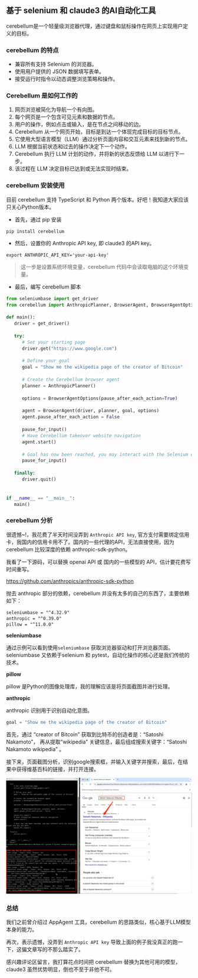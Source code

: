 ## 基于 selenium 和 claude3 的AI自动化工具

cerebellum是一个轻量级浏览器代理，通过键盘和鼠标操作在网页上实现用户定义的目标。

### cerebellum 的特点

* 兼容所有支持 Selenium 的浏览器。
* 使用用户提供的 JSON 数据填写表单。
* 接受运行时指令以动态调整浏览策略和操作。

### Cerebellum 是如何工作的

1. 网页浏览被简化为导航一个有向图。
2. 每个网页是一个包含可见元素和数据的节点。
3. 用户的操作，例如点击或输入，是在节点之间移动的边。
4. Cerebellum 从一个网页开始，目标是到达一个体现完成目标的目标节点。
5. 它使用大型语言模型（LLM）通过分析页面内容和交互元素来找到新的节点。
6. LLM 根据当前状态和过去的操作决定下一个动作。
7. Cerebellum 执行 LLM 计划的动作，并将新的状态反馈给 LLM 以进行下一步。
8. 该过程在 LLM 决定目标已达到或无法实现时结束。

### cerebellum 安装使用

目前 cerebellum 支持 TypeScript 和 Python 两个版本。好吧！我知道大家应该只关心Python版本。

* 首先，通过 pip 安装

```
pip install cerebellum
```

* 然后，设置你的 Anthropic API key, 即 claude3 的API key。

```
export ANTHROPIC_API_KEY='your-api-key'
```

> 这一步是设置系统环境变量，cerebellum 代码中会读取电脑的这个环境变量。

* 最后，编写 cerebellum 脚本

```py
from seleniumbase import get_driver
from cerebellum import AnthropicPlanner, BrowserAgent, BrowserAgentOptions, pause_for_input

def main():
   driver = get_driver()

   try:
      # Set your starting page
      driver.get("https://www.google.com")

      # Define your goal
      goal = "Show me the wikipedia page of the creator of Bitcoin"

      # Create the Cerebellum browser agent
      planner = AnthropicPlanner()

      options = BrowserAgentOptions(pause_after_each_action=True)

      agent = BrowserAgent(driver, planner, goal, options)
      agent.pause_after_each_action = False

      pause_for_input()
      # Have Cerebellum takeover website navigation
      agent.start()

      # Goal has now been reached, you may interact with the Selenium driver any way you want
      pause_for_input()

   finally:
      driver.quit()


if __name__ == "__main__":
   main()
```


### cerebellum 分析

很遗憾~!，我花费了半天时间没弄到 `Anthropic API key`, 官方支付需要绑定信用卡，我国内的信用卡用不了。国内的一些代理的API，无法直接使用，因为 cerebellum 比较深度的依赖 anthropic-sdk-python。

我看了一下源码，可以替换 openai API 或 国内的一些模型的 API，估计要花费写时间重写。

https://github.com/anthropics/anthropic-sdk-python

抛去 anthropic 部分的依赖，cerebellum 并没有太多的自己的东西了，主要依赖如下：

```shell
seleniumbase = "^4.32.9"
anthropic = "^0.39.0"
pillow = "^11.0.0"
```

__seleniumbase__

通过示例可以看到使用`seleniumbase` 获取浏览器驱动和打开浏览器页面。seleniumbase 又依赖于selenium 和 pytest，自动化操作的核心还是我们传统的技术。


__pillow__

pillow 是Python的图像处理库，我的理解应该是将页面截图并进行处理。


__anthropic__

anthropic 识别用于识别自动化意图。

```py
goal = "Show me the wikipedia page of the creator of Bitcoin"
```

首先，通过 “creator of Bitcoin” 获取到比特币的创造者是：“Satoshi Nakamoto”， 再从提取“wikipedia” 关键信息，最后组成搜索关键字：“Satoshi Nakamoto wikipedia” 。

接下来，页面截图分析，识别google搜索框，并输入关键字并搜索，最后，在结果中获得维基百科的链接，并打开连接。

![](../image/cerebellum-running.png)

### 总结

我们之前曾介绍过 AppAgent 工具，cerebellum 的思路类似，核心基于LLM模型本身的能力。

再次，表示遗憾，没弄到 `Anthropic API key` 导致上面的例子我没真正的跑一下，这偏文章写的不那么踏实了。

感兴趣评论区留言，我打算花点时间把 cerebellum 替换为其他可用的模型，claude3 虽然优势明显，倒也不至于非他不可。

